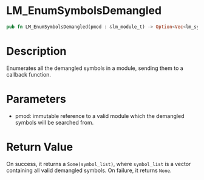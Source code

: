 # LM_EnumSymbolsDemangled

```rust
pub fn LM_EnumSymbolsDemangled(pmod : &lm_module_t) -> Option<Vec<lm_symbol_t>>
```

# Description

Enumerates all the demangled symbols in a module, sending them to a callback function.

# Parameters

- pmod: immutable reference to a valid module which the demangled symbols will be searched from.

# Return Value

On success, it returns a `Some(symbol_list)`, where `symbol_list` is a vector containing all valid demangled symbols. On failure, it returns `None`.

